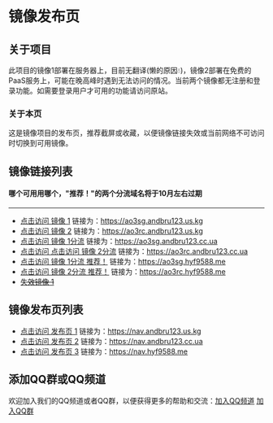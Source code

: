 # 镜像发布页

## 关于项目

此项目的镜像1部署在服务器上，目前无翻译(懒的原因💧)，镜像2部署在免费的PaaS服务上，可能在晚高峰时遇到无法访问的情况。当前两个镜像都无注册和登录功能。如需要登录用户才可用的功能请访问原站。

### 关于本页

这是镜像项目的发布页，推荐截屏或收藏，以便镜像链接失效或当前网络不可访问时切换到可用镜像。

## 镜像链接列表
#### 哪个可用用哪个，"推荐！"的两个分流域名将于10月左右过期

***

* [点击访问 镜像 1](https://ao3sg.andbru123.us.kg/)
链接为：https://ao3sg.andbru123.us.kg
* [点击访问 镜像 2](https://ao3rc.andbru123.us.kg/)
链接为：https://ao3rc.andbru123.us.kg
* [点击访问 镜像 1分流](https://ao3sg.andbru123.cc.ua/)
链接为：https://ao3sg.andbru123.cc.ua
* [点击访问 点击访问 镜像 2分流](https://ao3rc.andbru123.cc.ua/)
链接为：https://ao3rc.andbru123.cc.ua
* [点击访问 镜像 1分流 推荐！](https://ao3sg.hyf9588.me/)
链接为：https://ao3sg.hyf9588.me
* [点击访问 镜像 2分流 推荐！](https://ao3rc.hyf9588.me/)
链接为：https://ao3rc.hyf9588.me
* ~~[失效镜像 1](https://ao3rc.andbru123.tk/)~~

## 镜像发布页列表

* [点击访问 发布页 1](https://nav.andbru123.us.kg/)
链接为：https://nav.andbru123.us.kg
* [点击访问 发布页 2](https://nav.andbru123.cc.ua/)
链接为：https://nav.andbru123.cc.ua
* [点击访问 发布页 3](https://nav.hyf9588.me/)
链接为：https://nav.hyf9588.me
## 添加QQ群或QQ频道

欢迎加入我们的QQ频道或者QQ群，以便获得更多的帮助和交流：[加入QQ频道](https://pd.qq.com/s/8ytm1sth5)
[加入QQ群](http://qm.qq.com/cgi-bin/qm/qr?_wv=1027&k=5zFgjgzS-kt-9hN4_A8PFy0_q-1zB7xR&authKey=k4LEy%2FFXOtwaEp5WVcMJq3%2FcVJBnAlSzGaY%2B9mqJqgUnqasovZ2lyjspsUIO8OEn&noverify=0&group_code=984098141)
